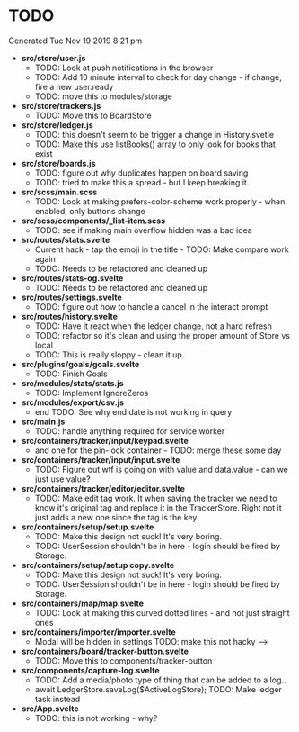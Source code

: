 # TODO

Generated Tue Nov 19 2019 8:21 pm

- **src/store/user.js**
  - TODO: Look at push notifications in the browser
  - TODO: Add 10 minute interval to check for day change - if change, fire a new user.ready
  - TODO: move this to modules/storage
- **src/store/trackers.js**
  - TODO: Move this to BoardStore
- **src/store/ledger.js**
  - TODO: this doesn't seem to be trigger a change in History.svetle
  - TODO: Make this use listBooks() array to only look for books that exist
- **src/store/boards.js**
  - TODO: figure out why duplicates happen on board saving
  - TODO: tried to make this a spread - but I keep breaking it.
- **src/scss/main.scss**
  - TODO: Look at making prefers-color-scheme work properly - when enabled, only buttons change
- **src/scss/components/\_list-item.scss**
  - TODO: see if making main overflow hidden was a bad idea
- **src/routes/stats.svelte**
  - Current hack - tap the emoji in the title - TODO: Make compare work again
  - TODO: Needs to be refactored and cleaned up
- **src/routes/stats-og.svelte**
  - TODO: Needs to be refactored and cleaned up
- **src/routes/settings.svelte**
  - TODO: figure out how to handle a cancel in the interact prompt
- **src/routes/history.svelte**
  - TODO: Have it react when the ledger change, not a hard refresh
  - TODO: refactor so it's clean and using the proper amount of Store vs local
  - TODO: This is really sloppy - clean it up.
- **src/plugins/goals/goals.svelte**
  - TODO: Finish Goals
- **src/modules/stats/stats.js**
  - TODO: Implement IgnoreZeros
- **src/modules/export/csv.js**
  - end TODO: See why end date is not working in query
- **src/main.js**
  - TODO: handle anything required for service worker
- **src/containers/tracker/input/keypad.svelte**
  - and one for the pin-lock container - TODO: merge these some day
- **src/containers/tracker/input/input.svelte**
  - TODO: Figure out wtf is going on with value and data.value - can we just use value?
- **src/containers/tracker/editor/editor.svelte**
  - TODO: Make edit tag work. It when saving the tracker we need to know it's original tag and replace it in the TrackerStore. Right not it just adds a new one since the tag is the key.
- **src/containers/setup/setup.svelte**
  - TODO: Make this design not suck! It's very boring.
  - TODO: UserSession shouldn't be in here - login should be fired by Storage.
- **src/containers/setup/setup copy.svelte**
  - TODO: Make this design not suck! It's very boring.
  - TODO: UserSession shouldn't be in here - login should be fired by Storage.
- **src/containers/map/map.svelte**
  - TODO: Look at making this curved dotted lines - and not just straight ones
- **src/containers/importer/importer.svelte**
  - Modal will be hidden in settings TODO: make this not hacky -->
- **src/containers/board/tracker-button.svelte**
  - TODO: Move this to components/tracker-button
- **src/components/capture-log.svelte**
  - TODO: Add a media/photo type of thing that can be added to a log..
  - await LedgerStore.saveLog(\$ActiveLogStore); TODO: Make ledger task instead
- **src/App.svelte**
  - TODO: this is not working - why?
